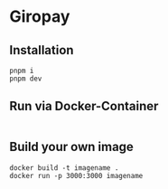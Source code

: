 # Giropay

## Installation
```
pnpm i
pnpm dev
```
## Run via Docker-Container
```
```

## Build your own image
```
docker build -t imagename .
docker run -p 3000:3000 imagename
```

